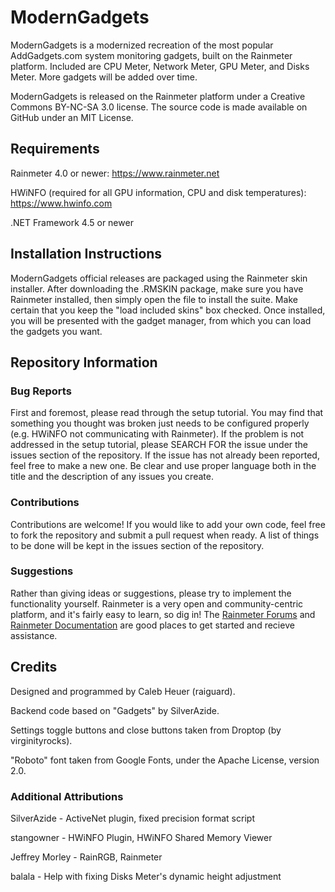 # ModernGadgets
ModernGadgets is a modernized recreation of the most popular AddGadgets.com system monitoring gadgets, built on the Rainmeter platform. Included are CPU Meter, Network Meter, GPU Meter, and Disks Meter. More gadgets will be added over time.

ModernGadgets is released on the Rainmeter platform under a Creative Commons BY-NC-SA 3.0 license. The source code is made available on GitHub under an MIT License.

## Requirements
Rainmeter 4.0 or newer: https://www.rainmeter.net

HWiNFO (required for all GPU information, CPU and disk temperatures): https://www.hwinfo.com

.NET Framework 4.5 or newer

## Installation Instructions
ModernGadgets official releases are packaged using the Rainmeter skin installer. After downloading the .RMSKIN package, make sure you have Rainmeter installed, then simply open the file to install the suite. Make certain that you keep the "load included skins" box checked. Once installed, you will be presented with the gadget manager, from which you can load the gadgets you want.

## Repository Information
### Bug Reports
First and foremost, please read through the setup tutorial. You may find that something you thought was broken just needs to be configured properly (e.g. HWiNFO not communicating with Rainmeter). If the problem is not addressed in the setup tutorial, please SEARCH FOR the issue under the issues section of the repository. If the issue has not already been reported, feel free to make a new one. Be clear and use proper language both in the title and the description of any issues you create.

### Contributions
Contributions are welcome! If you would like to add your own code, feel free to fork the repository and submit a pull request when ready. A list of things to be done will be kept in the issues section of the repository.

### Suggestions
Rather than giving ideas or suggestions, please try to implement the functionality yourself. Rainmeter is a very open and community-centric platform, and it's fairly easy to learn, so dig in! The [Rainmeter Forums](https://forum.rainmeter.net) and [Rainmeter Documentation](https://docs.rainmeter.net) are good places to get started and recieve assistance.

## Credits
Designed and programmed by Caleb Heuer (raiguard).

Backend code based on "Gadgets" by SilverAzide.

Settings toggle buttons and close buttons taken from Droptop (by virginityrocks).

"Roboto" font taken from Google Fonts, under the Apache License, version 2.0.

### Additional Attributions

SilverAzide - ActiveNet plugin, fixed precision format script

stangowner - HWiNFO Plugin, HWiNFO Shared Memory Viewer

Jeffrey Morley - RainRGB, Rainmeter

balala - Help with fixing Disks Meter's dynamic height adjustment
